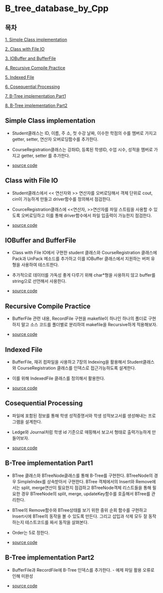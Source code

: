 # B_tree_database_by_Cpp

## 목차
[1. Simple Class implementation](#simple-class-implementation)

[2. Class with File IO](#class-with-file-io)

[3. IOBuffer and BufferFile](#iobuffer-and-bufferfile)

[4. Recursive Compile Practice](#recursive-compile-practice)

[5. Indexed File](#indexed-file)

[6. Cosequential Processing](#cosequential-processing)

[7. B-Tree implementation Part1](#b-tree-implementation-part1)

[8. B-Tree implementation Part2](#b-tree-implementation-part2)

## Simple Class implementation

- Student클래스는 ID, 이름, 주 소, 첫 수강 날짜, 이수한 학점의 수를 멤버로 가지고 getter, setter, 
연산자 오버로딩함수를 추가한다. 

- CourseRegistration클래스는 강좌ID, 등록된 학생ID, 수업 시수, 성적을 멤버로 가지고 getter, setter
를 추가한다. 

- [source code](https://github.com/datalab-pnu/fs24hw1-sinsehwan)

## Class with File IO

- Student클래스에서 << 연산자와 >> 연산자를 오버로딩해서 객체 단위로 cout, cin이 가능하게 만들고 driver함수를 정의해서 점검한다. 

- CourceRegistration클래스에 <<연산자, >>연산자를 파일 스트림을 사용할 수 있도록 오버로딩하고 이를 통해 driver함수에서 파일 입출력이 가능한지 점검한다.

- [source code](https://github.com/datalab-pnu/fs24hw2-sinsehwan)

## IOBuffer and BufferFile

- Class with File IO에서 구현한 student 클래스와 CourseRegistration 클래스에 Pack과 UnPack 메소드를 추가하고 이를 IOBuffer 클래스에서 지원하는 버퍼 유형을 사용하여 테스트한다. 

- 추가적으로 데이터를 가독성 좋게 다루기 위해 char*형을 사용하지 않고 buffer를 string으로 선언해서 사용한다. 

- [source code](https://github.com/datalab-pnu/fs24hw4-sinsehwan)

## Recursive Compile Practice

- BufferFile 관련 내용, RecordFile 구현을 makefile이 하나인 하나의 폴더로 구현하지 말고 소스 코드를 폴더별로 분리하여 makefile을 Recursive하게 적용해보자. 

- [source code](https://github.com/datalab-pnu/fs24hw5-sinsehwan)

## Indexed File

- BufferFile, 재귀 컴파일을 사용하고 7장의 Indexing을 활용해서 Student클래스와 CourseRegistration 클래스를 인덱스로 접근가능하도록 설계한다.

- 이를 위해 IndexedFile 클래스를 정의해서 활용한다.

- [source code](https://github.com/datalab-pnu/fs24hw6-sinsehwan)

## Cosequential Processing

- 파일에 포함된 정보를 통해 학생 성적증명서와 학생 성적보고서를 생성해내는 프로그램을 설계한다.

- Ledge와 Journal처럼 학생 id 기준으로 매핑해서 보고서 형태로 출력가능하게 만들어보자. 

- [source code](https://github.com/datalab-pnu/fs24hw7-sinsehwan)

## B-Tree implementation Part1

- BTree 클래스와 BTreeNode클래스를 통해 B-Tree를 구현한다. BTreeNode의 경우 SimpleIndex를 상속받아서 구현한다. BTree 객체에서의 Insert와 Remove에서는 split, merge연산이 필요한지 점검하고 BTreeNode객체 리스트들을 통해 필요한 경우 BTreeNode의 split, merge, updateKey함수를 호출해서 BTree를 관리한다. 

-  BTree의 Remove함수와 BTree상태를 보기 위한 중위 순회 함수를 구현하고 Insert시에 BTree의 동작을 볼 수 있도록 만든다. 그리고 삽입과 삭제 모두 잘 동작하는지 테스트코드를 짜서 동작을 살펴본다. 
- Order는 5로 정한다.

- [source code](https://github.com/datalab-pnu/fs24hw8-sinsehwan)

## B-Tree implementation Part2

- BufferFile과 RecordFile에 B-Tree 인덱스를 추가한다. - 예제 파일 활용 오류로 인해 미완성

- [source code](https://github.com/datalab-pnu/fs24hw9-sinsehwan)

